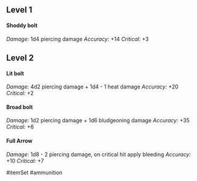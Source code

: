 ## Level 1

#### Shoddy bolt

*Damage:* 1d4 piercing damage
*Accuracy:* +14
*Critical:* +3

## Level 2

#### Lit bolt

*Damage:* 4d2 piercing damage + 1d4 - 1 heat damage
*Accuracy:* +20
*Critical:* +2

#### Broad bolt

*Damage:* 1d2 piercing damage + 1d6 bludgeoning damage
*Accuracy:* +35
*Critical:* +6

#### Full Arrow

*Damage:* 1d8 - 2 piercing damage, on critical hit apply bleeding
*Accuracy:* +10
*Critical:* +7

#itemSet #ammunition